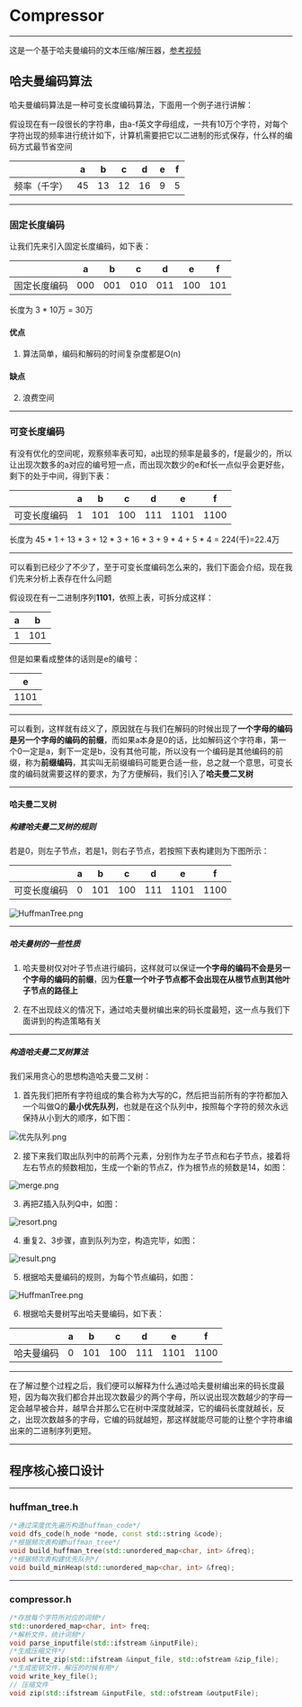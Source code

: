 # Compressor  

---  

这是一个基于哈夫曼编码的文本压缩/解压器，[参考视频](https://www.bilibili.com/video/BV18V411v7px/?spm_id_from=333.337.search-card.all.click&vd_source=c5f2a2773d02bf2b81c008b900c8461b)  

## 哈夫曼编码算法  

哈夫曼编码算法是一种可变长度编码算法，下面用一个例子进行讲解：  

假设现在有一段很长的字符串，由a-f英文字母组成，一共有10万个字符，对每个字符出现的频率进行统计如下，计算机需要把它以二进制的形式保存，什么样的编码方式最节省空间  

|              | a   | b   | c   | d   | e   | f   |
| ------------ | --- | --- | --- | --- | --- | --- |
| 频率（千字） | 45  | 13  | 12  | 16  | 9   | 5   |  

---  

### 固定长度编码  

让我们先来引入固定长度编码，如下表：  

|              | a   | b   | c   | d   | e   | f   |
| ------------ | --- | --- | --- | --- | --- | --- |
| 固定长度编码 | 000 | 001 | 010 | 011 | 100 | 101 |  

长度为 3 * 10万 = 30万  

#### 优点  

1. 算法简单，编码和解码的时间复杂度都是O(n)  

#### 缺点  

2. 浪费空间  

---  

### 可变长度编码  

有没有优化的空间呢，观察频率表可知，a出现的频率是最多的，f是最少的，所以让出现次数多的a对应的编号短一点，而出现次数少的e和f长一点似乎会更好些，剩下的处于中间，得到下表：  

|              | a   | b   | c   | d   | e    | f    |
| ------------ | --- | --- | --- | --- | ---- | ---- |
| 可变长度编码 | 1   | 101 | 100 | 111 | 1101 | 1100 |  

长度为 45 * 1 + 13 * 3 + 12 * 3 + 16 * 3 + 9 * 4 + 5 * 4 = 224(千)=22.4万  

---

可以看到已经少了不少了，至于可变长度编码怎么来的，我们下面会介绍，现在我们先来分析上表存在什么问题  

假设现在有一二进制序列**1101**，依照上表，可拆分成这样：  

| a   | b   |
| --- | --- |
| 1   | 101 |  

但是如果看成整体的话则是e的编号：  

| e    |
| ---- |
| 1101 |  

---

可以看到，这样就有歧义了，原因就在与我们在解码的时候出现了**一个字母的编码是另一个字母的编码的前缀**，而如果a本身是0的话，比如解码这个字符串，第一个0一定是a，剩下一定是b，没有其他可能，所以没有一个编码是其他编码的前缀，称为**前缀编码**，其实叫无前缀编码可能更合适一些，总之就一个意思，可变长度的编码就需要这样的要求，为了方便解码，我们引入了**哈夫曼二叉树**  

---

#### 哈夫曼二叉树  

##### 构建哈夫曼二叉树的规则  

若是0，则左子节点，若是1，则右子节点，若按照下表构建则为下图所示：  

|              | a   | b   | c   | d   | e    | f    |
| ------------ | --- | --- | --- | --- | ---- | ---- |
| 可变长度编码 | 0   | 101 | 100 | 111 | 1101 | 1100 |  

![HuffmanTree.png](/pic/HuffmanTree.png)  

---

##### 哈夫曼树的一些性质  

1. 哈夫曼树仅对叶子节点进行编码，这样就可以保证**一个字母的编码不会是另一个字母的编码的前缀**，因为**任意一个叶子节点都不会出现在从根节点到其他叶子节点的路径上**  

2. 在不出现歧义的情况下，通过哈夫曼树编出来的码长度最短，这一点与我们下面讲到的构造策略有关  

---

##### 构造哈夫曼二叉树算法  

我们采用贪心的思想构造哈夫曼二叉树：  

1. 首先我们把所有字符组成的集合称为大写的C，然后把当前所有的字符都加入一个叫做Q的**最小优先队列**，也就是在这个队列中，按照每个字符的频次永远保持从小到大的顺序，如下图：  

![优先队列.png](/pic/queue.png)  

2. 接下来我们取出队列中的前两个元素，分别作为左子节点和右子节点，接着将左右节点的频数相加，生成一个新的节点Z，作为根节点的频数是14，如图：  

![merge.png](/pic/merge.png)  

3. 再把Z插入队列Q中，如图：  

![resort.png](/pic/resort.png)  

4. 重复2、3步骤，直到队列为空，构造完毕，如图：  

![result.png](/pic/result.png)  

5. 根据哈夫曼编码的规则，为每个节点编码，如图：  

![HuffmanTree.png](/pic/HuffmanTree.png)  

6. 根据哈夫曼树写出哈夫曼编码，如下表：  

|            | a   | b   | c   | d   | e    | f    |
| ---------- | --- | --- | --- | --- | ---- | ---- |
| 哈夫曼编码 | 0   | 101 | 100 | 111 | 1101 | 1100 |  

---

在了解过整个过程之后，我们便可以解释为什么通过哈夫曼树编出来的码长度最短，因为每次我们都合并出现次数最少的两个字母，所以说出现次数越少的字母一定会越早被合并，越早合并那么它在树中深度就越深，它的编码长度就越长，反之，出现次数越多的字母，它编的码就越短，那这样就能尽可能的让整个字符串编出来的二进制序列更短。  

---

## 程序核心接口设计  

---  

### huffman_tree.h  

```cpp
/*通过深度优先遍历构造huffman_code*/
void dfs_code(h_node *node, const std::string &code);
/*根据频次表构建huffman_tree*/
void build_huffman_tree(std::unordered_map<char, int> &freq);
/*根据频次表构建优先队列*/
void build_minHeap(std::unordered_map<char, int> &freq);
```    

---  

### compressor.h  

```cpp
/*存放每个字符所对应的词频*/
std::unordered_map<char, int> freq;
/*解析文件，统计词频*/
void parse_inputfile(std::ifstream &inputFile);
/*生成压缩文件*/
void write_zip(std::ifstream &input_file, std::ofstream &zip_file);
/*生成密钥文件，解压的时候有用*/
void write_key_file();
// 压缩文件
void zip(std::ifstream &inputFile, std::ofstream &outputFile);
```